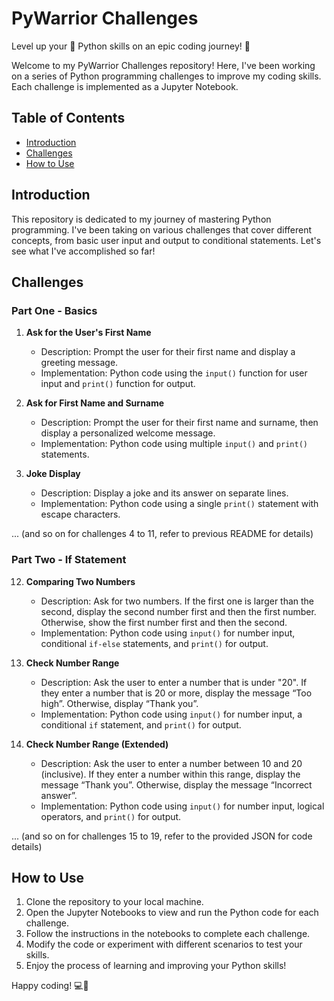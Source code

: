 # PyWarrior Challenges 
Level up your 🐍 Python skills on an epic coding journey! 🚀

Welcome to my PyWarrior Challenges repository! Here, I've been working on a series of Python programming challenges to improve my coding skills. Each challenge is implemented as a Jupyter Notebook.

## Table of Contents
- [Introduction](#introduction)
- [Challenges](#challenges)
- [How to Use](#how-to-use)

## Introduction
This repository is dedicated to my journey of mastering Python programming. I've been taking on various challenges that cover different concepts, from basic user input and output to conditional statements. Let's see what I've accomplished so far!

## Challenges
### Part One - Basics
1. **Ask for the User's First Name**
   - Description: Prompt the user for their first name and display a greeting message.
   - Implementation: Python code using the `input()` function for user input and `print()` function for output.

2. **Ask for First Name and Surname**
   - Description: Prompt the user for their first name and surname, then display a personalized welcome message.
   - Implementation: Python code using multiple `input()` and `print()` statements.

3. **Joke Display**
   - Description: Display a joke and its answer on separate lines.
   - Implementation: Python code using a single `print()` statement with escape characters.

... (and so on for challenges 4 to 11, refer to previous README for details)

### Part Two - If Statement
12. **Comparing Two Numbers**
    - Description: Ask for two numbers. If the first one is larger than the second, display the second number first and then the first number. Otherwise, show the first number first and then the second.
    - Implementation: Python code using `input()` for number input, conditional `if-else` statements, and `print()` for output.

13. **Check Number Range**
    - Description: Ask the user to enter a number that is under "20". If they enter a number that is 20 or more, display the message “Too high”. Otherwise, display “Thank you”.
    - Implementation: Python code using `input()` for number input, a conditional `if` statement, and `print()` for output.

14. **Check Number Range (Extended)**
    - Description: Ask the user to enter a number between 10 and 20 (inclusive). If they enter a number within this range, display the message “Thank you”. Otherwise, display the message “Incorrect answer”.
    - Implementation: Python code using `input()` for number input, logical operators, and `print()` for output.

... (and so on for challenges 15 to 19, refer to the provided JSON for code details)

## How to Use
1. Clone the repository to your local machine.
2. Open the Jupyter Notebooks to view and run the Python code for each challenge.
3. Follow the instructions in the notebooks to complete each challenge.
4. Modify the code or experiment with different scenarios to test your skills.
5. Enjoy the process of learning and improving your Python skills!

Happy coding! 💻🚀

